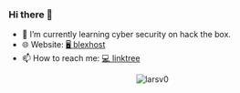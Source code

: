 ### Hi there 👋

- 🔭 I’m currently learning cyber security on hack the box.
- 🌐 Website: [🖥️ blexhost](https://blexhost.ml)
- 📫 How to reach me: [💻 linktree](https://linktr.ee/larsvlasveld)

<p align="center"> <img src="https://github-readme-stats.vercel.app/api?username=larsv0&count_private=false&show_icons=true&hide_border=true&theme=tokyonight" alt="larsv0" />
